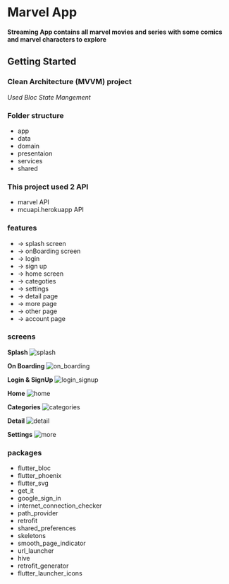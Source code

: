 # Marvel App

**Streaming App contains all marvel movies and series**
**with some comics and marvel characters to explore**


## Getting Started
### Clean Architecture (MVVM) project
*Used Bloc State Mangement*

### Folder structure
- app
- data
- domain
- presentaion
- services
- shared









### This project used 2 API 
* marvel API
* mcuapi.herokuapp API



### features
- -> splash screen
- -> onBoarding screen
- -> login
- -> sign up
- -> home screen
- -> categoties
- -> settings
- -> detail page
- -> more page
- -> other page 
- -> account page


### screens

**Splash**
![splash](https://github.com/aymanattieh77/marvel_app/assets/87063387/5c4ac117-4fb1-4bc1-8e6c-b1dda37c9936)

**On Boarding**
![on_boarding](https://github.com/aymanattieh77/marvel_app/assets/87063387/4570eae6-b7b0-415f-9562-1bed9ea69b90)

**Login & SignUp**
![login_signup](https://github.com/aymanattieh77/marvel_app/assets/87063387/a114e7e9-a770-44ea-839b-78132fb79058)

**Home**
![home](https://github.com/aymanattieh77/marvel_app/assets/87063387/4823ac29-c07a-4988-ac02-bc1154b0321f)

**Categories**
![categories](https://github.com/aymanattieh77/marvel_app/assets/87063387/5a06b205-51d0-4eb2-b2a4-c45b9a446e71)

**Detail**
![detail](https://github.com/aymanattieh77/marvel_app/assets/87063387/9e99e204-86eb-4801-914b-a53dbed9185e)

**Settings**
![more](https://github.com/aymanattieh77/marvel_app/assets/87063387/062edbb3-e89b-4318-adcd-0dfb6bf8392c)



### packages
- flutter_bloc
- flutter_phoenix
- flutter_svg
- get_it
- google_sign_in
- internet_connection_checker
- path_provider
- retrofit
- shared_preferences
- skeletons
- smooth_page_indicator
- url_launcher
- hive
- retrofit_generator
- flutter_launcher_icons







